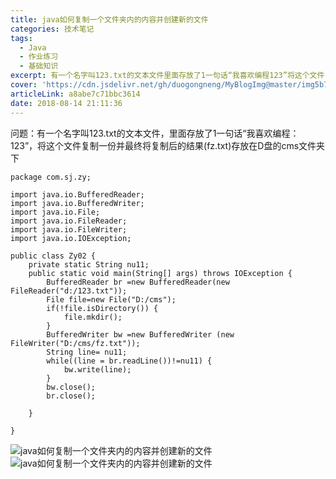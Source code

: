 ```yaml
---
title: java如何复制一个文件夹内的内容并创建新的文件
categories: 技术笔记
tags:
  - Java
  - 作业练习
  - 基础知识
excerpt: 有一个名字叫123.txt的文本文件里面存放了1一句话“我喜欢编程123”将这个文件复制一份并最终
cover: 'https://cdn.jsdelivr.net/gh/duogongneng/MyBlogImg@master/img5b72d4c77879c.png'
articleLink: a8abe7c71bbc3614
date: 2018-08-14 21:11:36
---
```


问题：有一个名字叫123.txt的文本文件，里面存放了1一句话“我喜欢编程：123”，将这个文件复制一份并最终将复制后的结果(fz.txt)存放在D盘的cms文件夹下

```
package com.sj.zy;

import java.io.BufferedReader;
import java.io.BufferedWriter;
import java.io.File;
import java.io.FileReader;
import java.io.FileWriter;
import java.io.IOException;

public class Zy02 {
	private static String nu11;
	public static void main(String[] args) throws IOException {
		BufferedReader br =new BufferedReader(new FileReader("d:/123.txt"));
		File file=new File("D:/cms");
		if(!file.isDirectory()) {
			file.mkdir();
		}
		BufferedWriter bw =new BufferedWriter (new FileWriter("D:/cms/fz.txt"));
		String line= nu11;
		while((line = br.readLine())!=nu11) {
			bw.write(line);
		}
		bw.close();
		br.close();

	}

}
```

![java如何复制一个文件夹内的内容并创建新的文件](https://cdn.jsdelivr.net/gh/duogongneng/MyBlogImg@master/img5b72d4c77879c.png "java如何复制一个文件夹内的内容并创建新的文件")![java如何复制一个文件夹内的内容并创建新的文件](https://cdn.jsdelivr.net/gh/duogongneng/MyBlogImg@master/img5b72d4d08ac51-20200918151323375.png "java如何复制一个文件夹内的内容并创建新的文件")